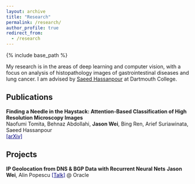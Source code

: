 ```yaml
---
layout: archive
title: "Research"
permalink: /research/
author_profile: true
redirect_from:
  - /research
---
```


{% include base_path %}

My research is in the areas of deep learning and computer vision, with a focus on analysis of histopathology images of gastrointestinal diseases and lung cancer. I am advised by [Saeed Hassanpour](https://www.hassanpourlab.com/) at Dartmouth College.


Publications
------
**Finding a Needle in the Haystack: Attention-Based Classification of High Resolution Microscopy Images**  
Naofumi Tomita, Behnaz Abdollahi, **Jason Wei**, Bing Ren, Arief Suriawinata, Saeed Hassanpour  
<a href="https://arxiv.org/abs/1811.08513" style="color:navy" target="_blank">[arXiv]</a>

Projects
------
**IP Geolocation from DNS & BGP Data with Recurrent Neural Nets**
**Jason Wei**, Alin Popescu
<a href="oracle.pdf" style="color:navy" target="_blank">[Talk]</a> @ Oracle